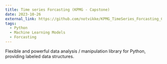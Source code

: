 ```yaml
---
title: Time series Forcasting (KPMG - Capstone)
date: 2023-10-26
external_link: https://github.com/notvikke/KPMG_TimeSeries_Forcasting_Capstone
tags:
  - Python
  - Machine Learning Models
  - Forcasting
---
```


Flexible and powerful data analysis / manipulation library for Python, providing labeled data structures.

<!--more-->
